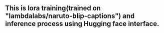 ## This is lora training(trained on "lambdalabs/naruto-blip-captions") and inference process using Hugging face interface.
